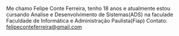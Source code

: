 Me chamo Felipe Conte Ferreira, tenho 18 anos e atualmente estou cursando Analise e Desenvolvimento de Sistemas(ADS) 
na faculade Faculdade de Informática e Administração Paulista(Fiap)
Contato: felipeconteferreira@gmail.com
